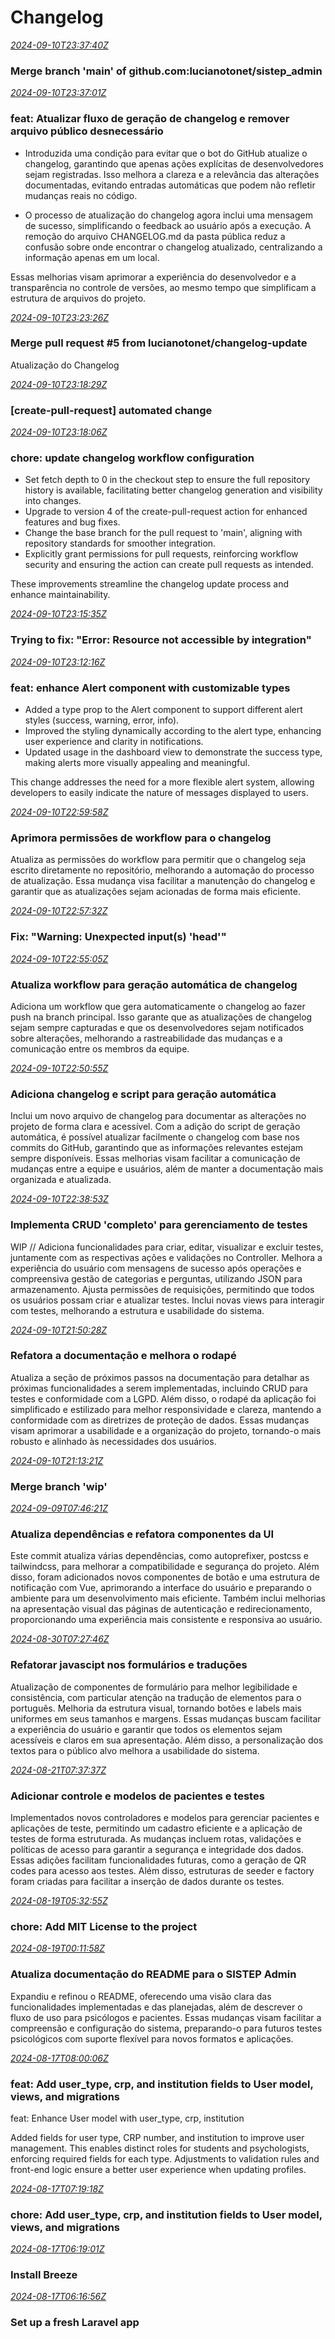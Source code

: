 # Changelog
_[2024-09-10T23:37:40Z](https://github.com/lucianotonet/sistep_admin/commits/b41403e4e5e42e17f5fe11fc947a1ff7e80c725a)_
### Merge branch 'main' of github.com:lucianotonet/sistep_admin


_[2024-09-10T23:37:01Z](https://github.com/lucianotonet/sistep_admin/commits/5625f7de3f0e6d5c31b7e33772487c777f50a3b6)_
### feat: Atualizar fluxo de geração de changelog e remover arquivo público desnecessário

- Introduzida uma condição para evitar que o bot do GitHub atualize o changelog, garantindo que apenas ações explícitas de desenvolvedores sejam registradas. Isso melhora a clareza e a relevância das alterações documentadas, evitando entradas automáticas que podem não refletir mudanças reais no código.

- O processo de atualização do changelog agora inclui uma mensagem de sucesso, simplificando o feedback ao usuário após a execução. A remoção do arquivo CHANGELOG.md da pasta pública reduz a confusão sobre onde encontrar o changelog atualizado, centralizando a informação apenas em um local.

Essas melhorias visam aprimorar a experiência do desenvolvedor e a transparência no controle de versões, ao mesmo tempo que simplificam a estrutura de arquivos do projeto.


_[2024-09-10T23:23:26Z](https://github.com/lucianotonet/sistep_admin/commits/bfa5eef208abdbac9a048542c406ae3816d2609e)_
### Merge pull request #5 from lucianotonet/changelog-update

Atualização do Changelog


_[2024-09-10T23:18:29Z](https://github.com/lucianotonet/sistep_admin/commits/c5c158543c7d7bf83d4ae693731e3b6b940b9760)_
### [create-pull-request] automated change


_[2024-09-10T23:18:06Z](https://github.com/lucianotonet/sistep_admin/commits/2ddfdc0917a3bf03b43c1b7b7ea3be7389a0ee54)_
### chore: update changelog workflow configuration

- Set fetch depth to 0 in the checkout step to ensure the full repository history is available, facilitating better changelog generation and visibility into changes.
- Upgrade to version 4 of the create-pull-request action for enhanced features and bug fixes.
- Change the base branch for the pull request to 'main', aligning with repository standards for smoother integration.
- Explicitly grant permissions for pull requests, reinforcing workflow security and ensuring the action can create pull requests as intended.

These improvements streamline the changelog update process and enhance maintainability.


_[2024-09-10T23:15:35Z](https://github.com/lucianotonet/sistep_admin/commits/bfd9465a9e5f99f0016ab243e7a436774729a769)_
### Trying to fix: "Error: Resource not accessible by integration"


_[2024-09-10T23:12:16Z](https://github.com/lucianotonet/sistep_admin/commits/afdc533fa73294622686112441dd3af95d007b06)_
### feat: enhance Alert component with customizable types

- Added a type prop to the Alert component to support different alert styles (success, warning, error, info).
- Improved the styling dynamically according to the alert type, enhancing user experience and clarity in notifications.
- Updated usage in the dashboard view to demonstrate the success type, making alerts more visually appealing and meaningful.

This change addresses the need for a more flexible alert system, allowing developers to easily indicate the nature of messages displayed to users.


_[2024-09-10T22:59:58Z](https://github.com/lucianotonet/sistep_admin/commits/1173dc1b911489324337e55c47767bb64a21f223)_
### Aprimora permissões de workflow para o changelog

Atualiza as permissões do workflow para permitir que o changelog seja escrito diretamente no repositório, melhorando a automação do processo de atualização. Essa mudança visa facilitar a manutenção do changelog e garantir que as atualizações sejam acionadas de forma mais eficiente.


_[2024-09-10T22:57:32Z](https://github.com/lucianotonet/sistep_admin/commits/e065e3c21e5fe66b0ba1e9d7348b60d8765b05dc)_
### Fix: "Warning: Unexpected input(s) 'head'"


_[2024-09-10T22:55:05Z](https://github.com/lucianotonet/sistep_admin/commits/1c4d4cdf53a3f4a5cdb3ac621b1279d60f3e47c5)_
### Atualiza workflow para geração automática de changelog

Adiciona um workflow que gera automaticamente o changelog ao fazer push na branch principal. Isso garante que as atualizações de changelog sejam sempre capturadas e que os desenvolvedores sejam notificados sobre alterações, melhorando a rastreabilidade das mudanças e a comunicação entre os membros da equipe.


_[2024-09-10T22:50:55Z](https://github.com/lucianotonet/sistep_admin/commits/32ef3f5e6eda3a4428b18215c43e51c2084b65c9)_
### Adiciona changelog e script para geração automática

Inclui um novo arquivo de changelog para documentar as alterações no projeto de forma clara e acessível. Com a adição do script de geração automática, é possível atualizar facilmente o changelog com base nos commits do GitHub, garantindo que as informações relevantes estejam sempre disponíveis. Essas melhorias visam facilitar a comunicação de mudanças entre a equipe e usuários, além de manter a documentação mais organizada e atualizada.


_[2024-09-10T22:38:53Z](https://github.com/lucianotonet/sistep_admin/commits/d18db603c0f4ad8bd5fb368257d6f27d83e1d3eb)_
### Implementa CRUD 'completo' para gerenciamento de testes

WIP // Adiciona funcionalidades para criar, editar, visualizar e excluir testes, juntamente com as respectivas ações e validações no Controller. Melhora a experiência do usuário com mensagens de sucesso após operações e compreensiva gestão de categorias e perguntas, utilizando JSON para armazenamento. Ajusta permissões de requisições, permitindo que todos os usuários possam criar e atualizar testes. Inclui novas views para interagir com testes, melhorando a estrutura e usabilidade do sistema.


_[2024-09-10T21:50:28Z](https://github.com/lucianotonet/sistep_admin/commits/a441e4cbb76c02462254ceb95dbb887eb1c0edd1)_
### Refatora a documentação e melhora o rodapé

Atualiza a seção de próximos passos na documentação para detalhar as próximas funcionalidades a serem implementadas, incluindo CRUD para testes e conformidade com a LGPD. Além disso, o rodapé da aplicação foi simplificado e estilizado para melhor responsividade e clareza, mantendo a conformidade com as diretrizes de proteção de dados. Essas mudanças visam aprimorar a usabilidade e a organização do projeto, tornando-o mais robusto e alinhado às necessidades dos usuários.


_[2024-09-10T21:13:21Z](https://github.com/lucianotonet/sistep_admin/commits/80fa2440d8399baaa9c03b20236a30bbc2264dc4)_
### Merge branch 'wip'


_[2024-09-09T07:46:21Z](https://github.com/lucianotonet/sistep_admin/commits/48e64b783a80ad85d7169bb1704a44f7af9c1972)_
### Atualiza dependências e refatora componentes da UI

Este commit atualiza várias dependências, como autoprefixer, postcss e tailwindcss, para melhorar a compatibilidade e segurança do projeto. Além disso, foram adicionados novos componentes de botão e uma estrutura de notificação com Vue, aprimorando a interface do usuário e preparando o ambiente para um desenvolvimento mais eficiente. Também inclui melhorias na apresentação visual das páginas de autenticação e redirecionamento, proporcionando uma experiência mais consistente e responsiva ao usuário.


_[2024-08-30T07:27:46Z](https://github.com/lucianotonet/sistep_admin/commits/3f67682973b97b2bebf8e6b833bd1fcca90d22a2)_
### Refatorar javascipt nos formulários e traduções

Atualização de componentes de formulário para melhor legibilidade e consistência, com particular atenção na tradução de elementos para o português. Melhoria da estrutura visual, tornando botões e labels mais uniformes em seus tamanhos e margens. Essas mudanças buscam facilitar a experiência do usuário e garantir que todos os elementos sejam acessíveis e claros em sua apresentação. Além disso, a personalização dos textos para o público alvo melhora a usabilidade do sistema.


_[2024-08-21T07:37:37Z](https://github.com/lucianotonet/sistep_admin/commits/53d41c3d6cf6bbb55ada4d9574b18da7630231d0)_
### Adicionar controle e modelos de pacientes e testes

Implementados novos controladores e modelos para gerenciar pacientes e aplicações de teste, permitindo um cadastro eficiente e a aplicação de testes de forma estruturada. As mudanças incluem rotas, validações e políticas de acesso para garantir a segurança e integridade dos dados. Essas adições facilitam funcionalidades futuras, como a geração de QR codes para acesso aos testes. Além disso, estruturas de seeder e factory foram criadas para facilitar a inserção de dados durante os testes.


_[2024-08-19T05:32:55Z](https://github.com/lucianotonet/sistep_admin/commits/633c2143f086de9a781eea171c407db7844ac8ca)_
### chore: Add MIT License to the project


_[2024-08-19T00:11:58Z](https://github.com/lucianotonet/sistep_admin/commits/f7a0a1bf1ed55b29fc9d827122df2210af3eb2c1)_
### Atualiza documentação do README para o SISTEP Admin

Expandiu e refinou o README, oferecendo uma visão clara das funcionalidades implementadas e das planejadas, além de descrever o fluxo de uso para psicólogos e pacientes. Essas mudanças visam facilitar a compreensão e configuração do sistema, preparando-o para futuros testes psicológicos com suporte flexível para novos formatos e aplicações.


_[2024-08-17T08:00:06Z](https://github.com/lucianotonet/sistep_admin/commits/19dc0b2cb4907f84b596ff01563fe7be069dea1b)_
### feat: Add user_type, crp, and institution fields to User model, views, and migrations

feat: Enhance User model with user_type, crp, institution

Added fields for user type, CRP number, and institution to improve user management. This enables distinct roles for students and psychologists, enforcing required fields for each type. Adjustments to validation rules and front-end logic ensure a better user experience when updating profiles.


_[2024-08-17T07:19:18Z](https://github.com/lucianotonet/sistep_admin/commits/525dfc035a94f7be3f73d9cafaf2d2db10e86e32)_
### chore: Add user_type, crp, and institution fields to User model, views, and migrations


_[2024-08-17T06:19:01Z](https://github.com/lucianotonet/sistep_admin/commits/ff8d48454185c12182ed4f7224b88fcb2eefb517)_
### Install Breeze


_[2024-08-17T06:16:56Z](https://github.com/lucianotonet/sistep_admin/commits/8b3c2a0b3433281bc77ce8750a0d1c2b0619fa54)_
### Set up a fresh Laravel app


